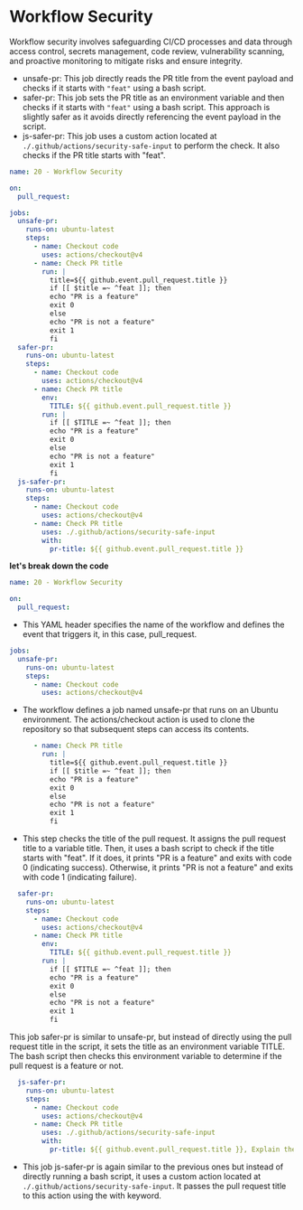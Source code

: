 # Workflow Security

Workflow security involves safeguarding CI/CD processes and data through access control, secrets management, code review, vulnerability scanning, and proactive monitoring to mitigate risks and ensure integrity.

* unsafe-pr: This job directly reads the PR title from the event payload and checks if it starts with `"feat"` using a bash script.
* safer-pr: This job sets the PR title as an environment variable and then checks if it starts with `"feat"` using a bash script. This approach is slightly safer as it avoids directly referencing the event payload in the script.
* js-safer-pr: This job uses a custom action located at `./.github/actions/security-safe-input` to perform the check. It also checks if the PR title starts with "feat".

```yaml
name: 20 - Workflow Security

on:
  pull_request:

jobs:
  unsafe-pr:
    runs-on: ubuntu-latest
    steps:
      - name: Checkout code
        uses: actions/checkout@v4
      - name: Check PR title
        run: |
          title=${{ github.event.pull_request.title }}
          if [[ $title =~ ^feat ]]; then
          echo "PR is a feature"
          exit 0
          else
          echo "PR is not a feature"
          exit 1
          fi
  safer-pr:
    runs-on: ubuntu-latest
    steps:
      - name: Checkout code
        uses: actions/checkout@v4
      - name: Check PR title
        env:
          TITLE: ${{ github.event.pull_request.title }}
        run: |
          if [[ $TITLE =~ ^feat ]]; then
          echo "PR is a feature"
          exit 0
          else
          echo "PR is not a feature"
          exit 1
          fi
  js-safer-pr:
    runs-on: ubuntu-latest
    steps:
      - name: Checkout code
        uses: actions/checkout@v4
      - name: Check PR title
        uses: ./.github/actions/security-safe-input
        with:
          pr-title: ${{ github.event.pull_request.title }}
```

**let's break down the code**

```yaml
name: 20 - Workflow Security

on:
  pull_request:
```

* This YAML header specifies the name of the workflow and defines the event that triggers it, in this case, pull_request.

```yaml
jobs:
  unsafe-pr:
    runs-on: ubuntu-latest
    steps:
      - name: Checkout code
        uses: actions/checkout@v4
```

* The workflow defines a job named unsafe-pr that runs on an Ubuntu environment. The actions/checkout action is used to clone the repository so that subsequent steps can access its contents.

```yaml
      - name: Check PR title
        run: |
          title=${{ github.event.pull_request.title }}
          if [[ $title =~ ^feat ]]; then
          echo "PR is a feature"
          exit 0
          else
          echo "PR is not a feature"
          exit 1
          fi
```

* This step checks the title of the pull request. It assigns the pull request title to a variable title. Then, it uses a bash script to check if the title starts with "feat". If it does, it prints "PR is a feature" and exits with code 0 (indicating success). Otherwise, it prints "PR is not a feature" and exits with code 1 (indicating failure).

```yaml
  safer-pr:
    runs-on: ubuntu-latest
    steps:
      - name: Checkout code
        uses: actions/checkout@v4
      - name: Check PR title
        env:
          TITLE: ${{ github.event.pull_request.title }}
        run: |
          if [[ $TITLE =~ ^feat ]]; then
          echo "PR is a feature"
          exit 0
          else
          echo "PR is not a feature"
          exit 1
          fi
```

This job safer-pr is similar to unsafe-pr, but instead of directly using the pull request title in the script, it sets the title as an environment variable TITLE. The bash script then checks this environment variable to determine if the pull request is a feature or not.

```yaml
  js-safer-pr:
    runs-on: ubuntu-latest
    steps:
      - name: Checkout code
        uses: actions/checkout@v4
      - name: Check PR title
        uses: ./.github/actions/security-safe-input
        with:
          pr-title: ${{ github.event.pull_request.title }}, Explain the code for Documentation and start with what is workflow security

```

* This job js-safer-pr is again similar to the previous ones but instead of directly running a bash script, it uses a custom action located at `./.github/actions/security-safe-input`. It passes the pull request title to this action using the with keyword.